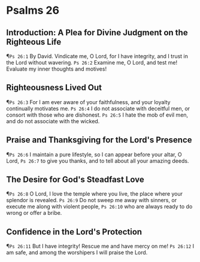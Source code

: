 # Psalms 26

## Introduction: A Plea for Divine Judgment on the Righteous Life
¶`Ps 26:1` By David. Vindicate me, O Lord, for I have integrity, and I trust in the Lord without wavering.
`Ps 26:2` Examine me, O Lord, and test me! Evaluate my inner thoughts and motives!

## Righteousness Lived Out
¶`Ps 26:3` For I am ever aware of your faithfulness, and your loyalty continually motivates me.
`Ps 26:4` I do not associate with deceitful men, or consort with those who are dishonest.
`Ps 26:5` I hate the mob of evil men, and do not associate with the wicked.

## Praise and Thanksgiving for the Lord's Presence
¶`Ps 26:6` I maintain a pure lifestyle, so I can appear before your altar, O Lord,
`Ps 26:7` to give you thanks, and to tell about all your amazing deeds.

## The Desire for God's Steadfast Love
¶`Ps 26:8` O Lord, I love the temple where you live, the place where your splendor is revealed.
`Ps 26:9` Do not sweep me away with sinners, or execute me along with violent people,
`Ps 26:10` who are always ready to do wrong or offer a bribe.

## Confidence in the Lord's Protection
¶`Ps 26:11` But I have integrity! Rescue me and have mercy on me!
`Ps 26:12` I am safe, and among the worshipers I will praise the Lord.
